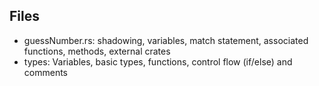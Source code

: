 ## Files

- guessNumber.rs: shadowing, variables, match statement, associated functions, methods, external crates 
- types: Variables, basic types, functions, control flow (if/else) and comments